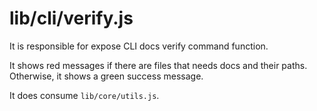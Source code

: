 # lib/cli/verify.js

It is responsible for expose CLI docs verify command function.

It shows red messages if there are files that needs docs and their paths.
Otherwise, it shows a green success message.

It does consume `lib/core/utils.js`.

